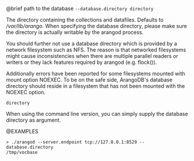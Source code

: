 

@brief path to the database
`--database.directory directory`

The directory containing the collections and datafiles. Defaults
to */var/lib/arango*. When specifying the database directory, please
make sure the directory is actually writable by the arangod process.

You should further not use a database directory which is provided by a
network filesystem such as NFS. The reason is that networked filesystems
might cause inconsistencies when there are multiple parallel readers or
writers or they lack features required by arangod (e.g. flock()). 

Additionally errors have been reported for some filesystems mounted
with mount option NOEXEC. To be on the safe side, ArangoDB's database 
directory should reside in a filesystem that has not been mounted with 
the NOEXEC option.

`directory`

When using the command line version, you can simply supply the database
directory as argument.

@EXAMPLES

```
> ./arangod --server.endpoint tcp://127.0.0.1:8529 --database.directory
/tmp/vocbase
```

